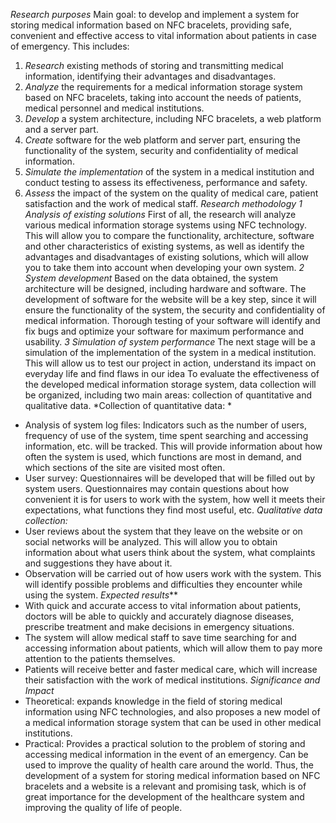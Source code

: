 *Research purposes*
Main goal: to develop and implement a system for storing medical information based on NFC bracelets, providing safe, convenient and effective access to vital information about patients in case of emergency. This includes:
1. *Research* existing methods of storing and transmitting medical information, identifying their advantages and disadvantages.
2. *Analyze* the requirements for a medical information storage system based on NFC bracelets, taking into account the needs of patients, medical personnel and medical institutions.
3. *Develop* a system architecture, including NFC bracelets, a web platform and a server part.
4. *Create* software for the web platform and server part, ensuring the functionality of the system, security and confidentiality of medical information.
5. *Simulate the implementation* of the system in a medical institution and conduct testing to assess its effectiveness, performance and safety.
6. *Assess* the impact of the system on the quality of medical care, patient satisfaction and the work of medical staff.
*Research methodology*
*1 Analysis of existing solutions*
First of all, the research will analyze various medical information storage systems using NFC technology. This will allow you to compare the functionality, architecture, software and other characteristics of existing systems, as well as identify the advantages and disadvantages of existing solutions, which will allow you to take them into account when developing your own system.
*2 System development*
Based on the data obtained, the system architecture will be designed, including hardware and software.
The development of software for the website will be a key step, since it will ensure the functionality of the system, the security and confidentiality of medical information.
Thorough testing of your software will identify and fix bugs and optimize your software for maximum performance and usability.
*3 Simulation of system performance*
The next stage will be a simulation of the implementation of the system in a medical institution. This will allow us to test our project in action, understand its impact on everyday life and find flaws in our idea
To evaluate the effectiveness of the developed medical information storage system, data collection will be organized, including two main areas: collection of quantitative and qualitative data.
*Collection of quantitative data: *
- Analysis of system log files: Indicators such as the number of users, frequency of use of the system, time spent searching and accessing information, etc. will be tracked. This will provide information about how often the system is used, which functions are most in demand, and which sections of the site are visited most often.
- User survey: Questionnaires will be developed that will be filled out by system users. Questionnaires may contain questions about how convenient it is for users to work with the system, how well it meets their expectations, what functions they find most useful, etc.
*Qualitative data collection:*
- User reviews about the system that they leave on the website or on social networks will be analyzed. This will allow you to obtain information about what users think about the system, what complaints and suggestions they have about it.
- Observation will be carried out of how users work with the system. This will identify possible problems and difficulties they encounter while using the system.
*Expected results***
- With quick and accurate access to vital information about patients, doctors will be able to quickly and accurately diagnose diseases, prescribe treatment and make decisions in emergency situations.
- The system will allow medical staff to save time searching for and accessing information about patients, which will allow them to pay more attention to the patients themselves.
- Patients will receive better and faster medical care, which will increase their satisfaction with the work of medical institutions.
*Significance and Impact*
- Theoretical: expands knowledge in the field of storing medical information using NFC technologies, and also proposes a new model of a medical information storage system that can be used in other medical institutions.
- Practical: Provides a practical solution to the problem of storing and accessing medical information in the event of an emergency. Can be used to improve the quality of health care around the world.
Thus, the development of a system for storing medical information based on NFC bracelets and a website is a relevant and promising task, which is of great importance for the development of the healthcare system and improving the quality of life of people.